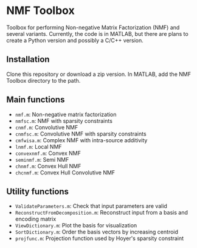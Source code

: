 # NMF Toolbox
Toolbox for performing Non-negative Matrix Factorization (NMF) and several variants. Currently, the code is in MATLAB, but there are plans to create a Python version and possibly a C/C++ version.

## Installation
Clone this repository or download a zip version. In MATLAB, add the NMF Toolbox directory to the path.

## Main functions
- `nmf.m`: Non-negative matrix factorization
- `nmfsc.m`: NMF with sparsity constraints
- `cnmf.m`: Convolutive NMF
- `cnmfsc.m`: Convolutive NMF with sparsity constraints
- `cmfwisa.m`: Complex NMF with intra-source additivity
- `lnmf.m`: Local NMF
- `convexnmf.m`: Convex NMF
- `seminmf.m`: Semi NMF
- `chnmf.m`: Convex Hull NMF
- `chcnmf.m`: Convex Hull Convolutive NMF

## Utility functions
- `ValidateParameters.m`: Check that input parameters are valid
- `ReconstructFromDecomposition.m`: Reconstruct input from a basis and encoding matrix
- `ViewDictionary.m`: Plot the basis for visualization
- `SortDictionary.m`: Order the basis vectors by increasing centroid
- `projfunc.m`: Projection function used by Hoyer's sparsity constraint

